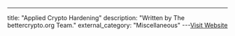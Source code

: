 ---
title: "Applied Crypto Hardening"
description: "Written by The bettercrypto.org Team."
external_category: "Miscellaneous"
---[Visit Website](https://bettercrypto.org/)

